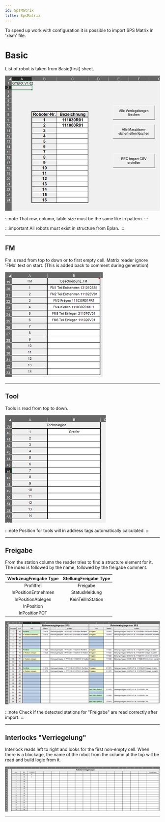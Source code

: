 ```yaml
---
id: SpsMatrix
title: SpsMatrix
---
```


To speed up work with configuration it is possible to import SPS Matrix in 'xlsm' file.

# Basic

List of robot is taken from Basic(first) sheet.

![img](../assets/docs/spsMatrix/Basic.jpg)

:::note
That row, column, table size must be the same like in pattern.
:::

:::important
All robots must exist in structure from Eplan.
:::

---

## FM

Fm is read from top to down or to first empty cell. Matrix reader ignore 'FMx' text on start. (This is added back to comment during generation)    

![img](../assets/docs/spsMatrix/Fm.jpg)

---

## Tool

Tools is read from top to down.

![img](../assets/docs/spsMatrix/Tools.jpg)

:::note
Position for tools will in address tags automatically calculated.
:::

---

## Freigabe

From the station column the reader tries to find a structure element for it.
The index is followed by the name, followed by the freigabe comment.


|WerkzeugFreigabe Type   |StellungFreigabe Type |
|:------------------:|:---------------:|
|Profilfrei          |Freigabe         |
|InPositionEntnehmen |StatusMeldung    |
|InPositionAblegen   |KeinTeilInStation|
|InPosition          |                 |
|InPositionPOT       |                 |

![img](../assets/docs/spsMatrix/Freigabe.jpg)

:::note
Check if the detected stations for "Freigabe" are read correctly after import.
:::

---

## Interlocks "Verriegelung"

Interlock reads left to right and looks for the first non-empty cell. 
When there is a blockage, the name of the robot from the column at the top will be read and build logic from it.

![img](../assets/docs/spsMatrix/Interlock.jpg)

---